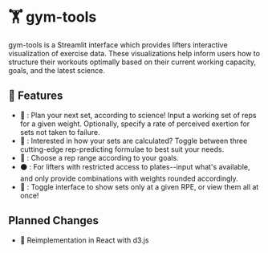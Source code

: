 # 🏋️ gym-tools

gym-tools is a Streamlit interface which provides lifters interactive visualization of exercise data. These visualizations help inform users how to structure their workouts optimally based on their current working capacity, goals, and the latest science.

## :wrench: Features
- :1234: : Plan your next set, according to science! Input a working set of reps for a given weight. Optionally, specify a rate of perceived exertion for sets not taken to failure.
- :microscope: : Interested in how your sets are calculated? Toggle between three cutting-edge rep-predicting formulae to best suit your needs.
- :signal_strength: : Choose a rep range according to your goals.
- :black_circle: : For lifters with restricted access to plates--input what's available, and only provide combinations with weights rounded accordingly.
- :rainbow: : Toggle interface to show sets only at a given RPE, or view them all at once!

## Planned Changes
- :repeat: Reimplementation in React with d3.js